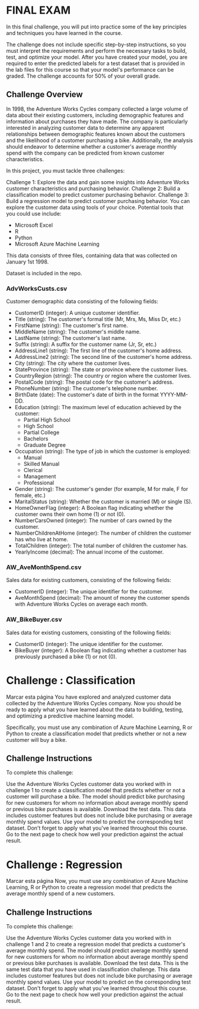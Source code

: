 # FINAL EXAM

In this final challenge, you will put into practice some of the key principles and techniques you have learned in the course.

The challenge does not include specific step-by-step instructions, so you must interpret the requirements and perform the necessary tasks to build, test, and optimize your model. After you have created your model, you are required to enter the predicted labels for a test dataset that is provided in the lab files for this course so that your model's performance can be graded. The challenge accounts for 50% of your overall grade.

## Challenge Overview
In 1998, the Adventure Works Cycles company collected a large volume of data about their existing customers, including demographic features and information about purchases they have made. The company is particularly interested in analyzing customer data to determine any apparent relationships between demographic features known about the customers and the likelihood of a customer purchasing a bike. Additionally, the analysis should endeavor to determine whether a customer's average monthly spend with the company can be predicted from known customer characteristics.

In this project, you must tackle three challenges:

Challenge 1: Explore the data and gain some insights into Adventure Works customer characteristics and purchasing behavior.
Challenge 2: Build a classification model to predict customer purchasing behavior.
Challenge 3: Build a regression model to predict customer purchasing behavior.
You can explore the customer data using tools of your choice. Potential tools that you could use include:

- Microsoft Excel
- R
- Python
- Microsoft Azure Machine Learning

This data consists of three files, containing data that was collected on January 1st 1998.

Dataset is included in the repo.

### AdvWorksCusts.csv
Customer demographic data consisting of the following fields:

- CustomerID (integer): A unique customer identifier.
- Title (string): The customer's formal title (Mr, Mrs, Ms, Miss Dr, etc.)
- FirstName (string): The customer's first name.
- MiddleName (string): The customer's middle name.
- LastName (string): The customer's last name.
- Suffix (string): A suffix for the customer name (Jr, Sr, etc.)
- AddressLine1 (string): The first line of the customer's home address.
- AddressLine2 (string): The second line of the customer's home address.
- City (string): The city where the customer lives.
- StateProvince (string): The state or province where the customer lives.
- CountryRegion (string): The country or region where the customer lives.
- PostalCode (string): The postal code for the customer's address.
- PhoneNumber (string): The customer's telephone number.
- BirthDate (date): The customer's date of birth in the format YYYY-MM-DD.
- Education (string): The maximum level of education achieved by the customer:
  * Partial High School
  * High School
  * Partial College
  * Bachelors
  * Graduate Degree
- Occupation (string): The type of job in which the customer is employed:
  * Manual
  * Skilled Manual
  * Clerical
  * Management
  * Professional
- Gender (string): The customer's gender (for example, M for male, F for female, etc.)
- MaritalStatus (string): Whether the customer is married (M) or single (S).
- HomeOwnerFlag (integer): A Boolean flag indicating whether the customer owns their own home (1) or not (0).
- NumberCarsOwned (integer): The number of cars owned by the customer.
- NumberChildrenAtHome (integer): The number of children the customer has who live at home.
- TotalChildren (integer): The total number of children the customer has.
- YearlyIncome (decimal): The annual income of the customer.

### AW_AveMonthSpend.csv
Sales data for existing customers, consisting of the following fields:

- CustomerID (integer): The unique identifier for the customer.
- AveMonthSpend (decimal): The amount of money the customer spends with Adventure Works Cycles on average each month.

### AW_BikeBuyer.csv
Sales data for existing customers, consisting of the following fields:

- CustomerID (integer): The unique identifier for the customer.
- BikeBuyer (integer): A Boolean flag indicating whether a customer has previously purchased a bike (1) or not (0).


# Challenge : Classification
 Marcar esta página
You have explored and analyzed customer data collected by the Adventure Works Cycles company. Now you should be ready to apply what you have learned about the data to building, testing, and optimizing a predictive machine learning model.

Specifically, you must use any combination of Azure Machine Learning, R or Python to create a classification model that predicts whether or not a new customer will buy a bike.

## Challenge Instructions
To complete this challenge:

Use the Adventure Works Cycles customer data you worked with in challenge 1 to create a classification model that predicts whether or not a customer will purchase a bike. The model should predict bike purchasing for new customers for whom no information about average monthly spend or previous bike purchases is available.
Download the test data. This data includes customer features but does not include bike purchasing or average monthly spend values.
Use your model to predict the corresponding test dataset. Don't forget to apply what you've learned throughout this course.
Go to the next page to check how well your prediction against the actual result.

# Challenge : Regression
 Marcar esta página
Now, you must use any combination of Azure Machine Learning, R or Python to create a regression model that predicts the average monthly spend of a new customers.

## Challenge Instructions
To complete this challenge:

Use the Adventure Works Cycles customer data you worked with in challenge 1 and 2 to create a regression model that predicts a customer's average monthly spend. The model should predict average monthly spend for new customers for whom no information about average monthly spend or previous bike purchases is available.
Download the test data. This is the same test data that you have used in classification challenge. This data includes customer features but does not include bike purchasing or average monthly spend values.
Use your model to predict on the corresponding test dataset. Don't forget to apply what you've learned throughout this course.
Go to the next page to check how well your prediction against the actual result.
